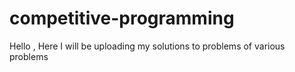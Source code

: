 # competitive-programming
Hello , Here I will be uploading my solutions to problems of various problems
